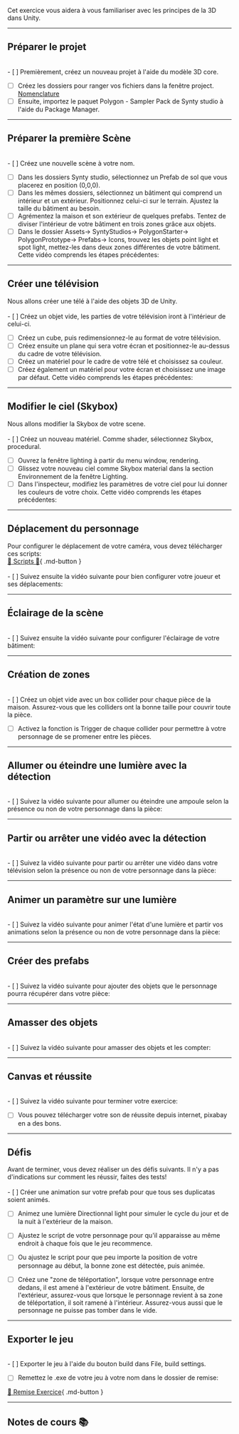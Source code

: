 

Cet exercice vous aidera à vous familiariser avec les principes de la 3D dans Unity.    


***  


## Préparer le projet

<br>- [ ] Premièrement, créez un nouveau projet à l'aide du modèle 3D core.
- [ ] Créez les dossiers pour ranger vos fichiers dans la fenêtre project. <a href="https://tim-montmorency.com/timdoc/582-434MO/unity/introduction/#nomenclature">Nomenclature</a>
- [ ] Ensuite, importez le paquet Polygon - Sampler Pack de Synty studio à l'aide du Package Manager.

<youtube src="jaqGgmCTjPI"></youtube>

***  


## Préparer la première Scène

<br>- [ ] Créez une nouvelle scène à votre nom.
- [ ] Dans les dossiers Synty studio, sélectionnez un Prefab de sol que vous placerez en position (0,0,0).
- [ ] Dans les mêmes dossiers, sélectionnez un bâtiment qui comprend un intérieur et un extérieur. Positionnez celui-ci sur le terrain. Ajustez la taille du bâtiment au besoin.
- [ ] Agrémentez la maison et son extérieur de quelques prefabs. Tentez de diviser l'intérieur de votre bâtiment en trois zones grâce aux objets.
- [ ] Dans le dossier Assets-> SyntyStudios-> PolygonStarter-> PolygonPrototype-> Prefabs-> Icons, trouvez les objets point light et spot light, mettez-les dans deux zones différentes de votre bâtiment.
Cette vidéo comprends les étapes précédentes:   

<youtube src="6JgRHcI3-Ow"></youtube>


***  

## Créer une télévision

Nous allons créer une télé à l'aide des objets 3D de Unity.   
<br>- [ ] Créez un objet vide, les parties de votre télévision iront à l'intérieur de celui-ci.
- [ ] Créez un cube, puis redimensionnez-le au format de votre télévision.
- [ ] Créez ensuite un plane qui sera votre écran et positionnez-le au-dessus du cadre de votre télévision.
- [ ] Créez un matériel pour le cadre de votre télé et choisissez sa couleur.
- [ ] Créez également un matériel pour votre écran et choisissez une image par défaut.
Cette vidéo comprends les étapes précédentes:   

<youtube src="F20wMIDgLn0"></youtube>

***  

## Modifier le ciel (Skybox)

Nous allons modifier la Skybox de votre scene.   
<br>- [ ] Créez un nouveau matériel. Comme shader, sélectionnez Skybox, procedural.
- [ ] Ouvrez la fenêtre lighting à partir du menu window, rendering.
- [ ] Glissez votre nouveau ciel comme Skybox material dans la section Environnement de la fenêtre Lighting.
- [ ] Dans l'inspecteur, modifiez les paramètres de votre ciel pour lui donner les couleurs de votre choix.
Cette vidéo comprends les étapes précédentes:   

<youtube src="1rOjHaAOPbM"></youtube>

***  

## Déplacement du personnage
Pour configurer le déplacement de votre caméra, vous devez télécharger ces scripts:   
[📁 Scripts 📁](fichiers/scripts_exercice1.zip){ .md-button }   <br>
<br>- [ ] Suivez ensuite la vidéo suivante pour bien configurer votre joueur et ses déplacements:

<youtube src="J1zJ__tEtho"></youtube>

***  

## Éclairage de la scène
<br>- [ ] Suivez ensuite la vidéo suivante pour configurer l'éclairage de votre bâtiment:

<youtube src="eVzF0QE1zFE"></youtube>

***  
## Création de zones
<br>- [ ] Créez un objet vide avec un box collider pour chaque pièce de la maison. Assurez-vous que les colliders ont la bonne taille pour couvrir toute la pièce.
- [ ] Activez la fonction is Trigger de chaque collider pour permettre à votre personnage de se promener entre les pièces.

<youtube src="wBlLnqNaRK0"></youtube>

***  
## Allumer ou éteindre une lumière avec la détection
<br>- [ ] Suivez la vidéo suivante pour allumer ou éteindre une ampoule selon la présence ou non de votre personnage dans la pièce:

<youtube src="QuisWgC1V7U"></youtube>

***  
## Partir ou arrêter une vidéo avec la détection
<br>- [ ] Suivez la vidéo suivante pour partir ou arrêter une vidéo dans votre télévision selon la présence ou non de votre personnage dans la pièce:

<youtube src="Ljcn5VG5958"></youtube>


***  
## Animer un paramètre sur une lumière
<br>- [ ] Suivez la vidéo suivante pour animer l'état d'une lumière et partir vos animations selon la présence ou non de votre personnage dans la pièce:

<youtube src="VUM6iT5u-DQ"></youtube>

***  
## Créer des prefabs
<br>- [ ] Suivez la vidéo suivante pour ajouter des objets que le personnage pourra récupérer dans votre pièce:

<youtube src="HmLe22qIjAM"></youtube>

***  
## Amasser des objets
<br>- [ ] Suivez la vidéo suivante pour amasser des objets et les compter:

<youtube src="pktYZ4XboPU"></youtube>

***  
## Canvas et réussite
<br>- [ ] Suivez la vidéo suivante pour terminer votre exercice:
- [ ] Vous pouvez télécharger votre son de réussite depuis internet, pixabay en a des bons.

<youtube src="h0uvCte0Lq4"></youtube>


***  
## Défis
Avant de terminer, vous devez réaliser un des défis suivants. Il n'y a pas d'indications sur comment les réussir, faites des tests!   
<br>- [ ] Créer une animation sur votre prefab pour que tous ses duplicatas soient animés.
- [ ] Animez une lumière Directionnal light pour simuler le cycle du jour et de la nuit à l'extérieur de la maison.
- [ ] Ajustez le script de votre personnage pour qu'il apparaisse au même endroit à chaque fois que le jeu recommence.
- [ ] Ou ajustez le script pour que peu importe la position de votre personnage au début, la bonne zone est détectée, puis animée.
- [ ] Créez une "zone de téléportation", lorsque votre personnage entre dedans, il est amené à l'extérieur de votre bâtiment. Ensuite, de l'extérieur, assurez-vous que lorsque le personnage revient à sa zone de téléportation, il soit ramené à l'intérieur. Assurez-vous aussi que le personnage ne puisse pas tomber dans le vide.




***  

## Exporter le jeu
<br>- [ ] Exporter le jeu à l'aide du bouton build dans File, build settings.
- [ ] Remettez le .exe de votre jeu à votre nom dans le dossier de remise:

[📁 Remise Exercice](https://cmontmorency365-my.sharepoint.com/:f:/g/personal/lora_boisvert_cmontmorency_qc_ca/Er2IHGKhv29PonR8Sp1Un4QBGEPjr_iXWQU0Ua4snlOoXw?e=hYWvav){ .md-button }   <br>


***  

## Notes de cours 📚

<intlink href="../../unity/prefabs/"></intlink>
<intlink href="../../code/coroutine/"></intlink>
